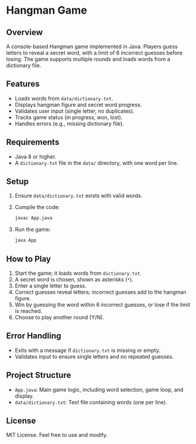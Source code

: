 # Hangman Game

## Overview

A console-based Hangman game implemented in Java. Players guess letters to reveal a secret word, with a limit of 6 incorrect guesses before losing. The game supports multiple rounds and loads words from a dictionary file.

## Features

- Loads words from `data/dictionary.txt`.
- Displays hangman figure and secret word progress.
- Validates user input (single letter, no duplicates).
- Tracks game status (in progress, won, lost).
- Handles errors (e.g., missing dictionary file).

## Requirements

- Java 8 or higher.
- A `dictionary.txt` file in the `data/` directory, with one word per line.

## Setup

1. Ensure `data/dictionary.txt` exists with valid words.
2. Compile the code:

   ```bash
   javac App.java
   ```
3. Run the game:

   ```bash
   java App
   ```

## How to Play

1. Start the game; it loads words from `dictionary.txt`.
2. A secret word is chosen, shown as asterisks (`*`).
3. Enter a single letter to guess.
4. Correct guesses reveal letters; incorrect guesses add to the hangman figure.
5. Win by guessing the word within 6 incorrect guesses, or lose if the limit is reached.
6. Choose to play another round (Y/N).

## Error Handling

- Exits with a message if `dictionary.txt` is missing or empty.
- Validates input to ensure single letters and no repeated guesses.

## Project Structure

- `App.java`: Main game logic, including word selection, game loop, and display.
- `data/dictionary.txt`: Text file containing words (one per line).

## License

MIT License. Feel free to use and modify.